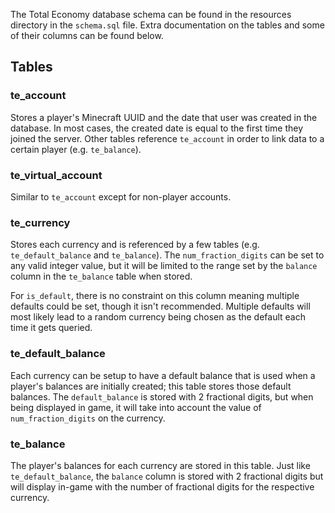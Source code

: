 The Total Economy database schema can be found in the resources directory in the `schema.sql` file. Extra documentation on the tables and some of their columns can be found below.

## Tables

### te_account

Stores a player's Minecraft UUID and the date that user was created in the database. In most cases, the created date is equal to the first time they joined the server. Other tables reference `te_account` in order to link data to a certain player (e.g. `te_balance`).

### te_virtual_account

Similar to `te_account` except for non-player accounts.

### te_currency

Stores each currency and is referenced by a few tables (e.g. `te_default_balance` and `te_balance`). The `num_fraction_digits` can be set to any valid integer value, but it will be limited to the range set by the `balance` column in the `te_balance` table when stored.

For `is_default`, there is no constraint on this column meaning multiple defaults could be set, though it isn't recommended. Multiple defaults will most likely lead to a random currency being chosen as the default each time it gets queried.

### te_default_balance

Each currency can be setup to have a default balance that is used when a player's balances are initially created; this table stores those default balances. The `default_balance` is stored with 2 fractional digits, but when being displayed in game, it will take into account the value of `num_fraction_digits` on the currency.

### te_balance

The player's balances for each currency are stored in this table. Just like `te_default_balance`, the `balance` column is stored with 2 fractional digits but will display in-game with the number of fractional digits for the respective currency.